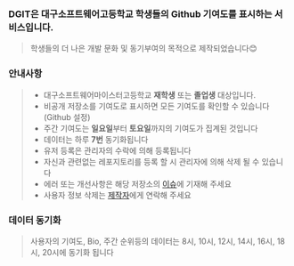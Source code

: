 ### DGIT은 대구소프트웨어고등학교 학생들의 Github 기여도를 표시하는 서비스입니다.

> 학생들의 더 나은 개발 문화 및 동기부여의 목적으로 제작되었습니다😊

### 안내사항

> - 대구소프트웨어마이스터고등학교 **재학생** 또는 **졸업생** 대상입니다.
> - 비공개 저장소를 기여도로 표시하면 모든 기여도를 확인할 수 있습니다 (Github 설정)
> - 주간 기여도는 **일요일**부터 **토요일**까지의 기여도가 집계된 것입니다
> - 데이터는 하루 **7번** 동기화됩니다
> - 유저 등록은 관리자의 수락에 의해 등록됩니다
> - 자신과 관련없는 레포지토리를 등록 할 시 관리자에 의해 삭제 될 수 있습니다
> - 에러 또는 개선사항은 해당 저장소의 [이슈](https://github.com/Team-B1ND/DGIT_WEB_V3/issues)에 기재해 주세요
> - 사용자 정보 삭제는 [제작자](https://www.instagram.com/000seungha/)에게 연락해 주세요

### 데이터 동기화

> 사용자의 기여도, Bio, 주간 순위등의 데이터는 8시, 10시, 12시, 14시, 16시, 18시, 20시에 동기화 됩니다
